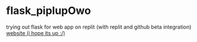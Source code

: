 # flask_piplupOwo
trying out flask for web app on replit (with replit and github beta integration)
<a href="https://piplupOwo.adamho2.repl.co"> website (i hope its up :/) </a>
